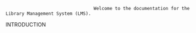                                      Welcome to the documentation for the Library Management System (LMS). 
INTRODUCTION
